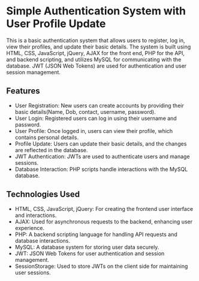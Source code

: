 # Simple Authentication System with User Profile Update

This is a basic authentication system that allows users to register, log in, view their profiles, and update their basic details. The system is built using HTML, CSS, JavaScript, jQuery, AJAX for the front end, PHP for the API, and backend scripting, and utilizes MySQL for communicating with the database. JWT (JSON Web Tokens) are used for authentication and user session management.

## Features

- User Registration: New users can create accounts by providing their basic details(Name, Dob, contact, username, password).
- User Login: Registered users can log in using their username and password.
- User Profile: Once logged in, users can view their profile, which contains personal details.
- Profile Update: Users can update their basic details, and the changes are reflected in the database.
- JWT Authentication: JWTs are used to authenticate users and manage sessions.
- Database Interaction: PHP scripts handle interactions with the MySQL database.

## Technologies Used

- HTML, CSS, JavaScript, jQuery: For creating the frontend user interface and interactions.
- AJAX: Used for asynchronous requests to the backend, enhancing user experience.
- PHP: A backend scripting language for handling API requests and database interactions.
- MySQL: A database system for storing user data securely.
- JWT: JSON Web Tokens for user authentication and session management.
- SessionStorage: Used to store JWTs on the client side for maintaining user sessions.

